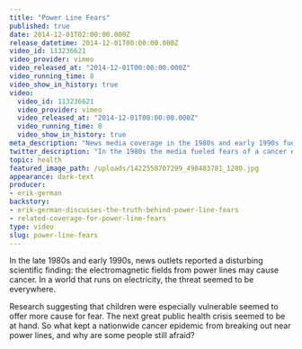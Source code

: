 ```yaml
---
title: "Power Line Fears"
published: true
date: 2014-12-01T02:00:00.000Z
release_datetime: 2014-12-01T00:00:00.000Z
video_id: 113236621
video_provider: vimeo
video_released_at: "2014-12-01T00:00:00.000Z"
video_running_time: 8
video_show_in_history: true
video:
  video_id: 113236621
  video_provider: vimeo
  video_released_at: "2014-12-01T00:00:00.000Z"
  video_running_time: 8
  video_show_in_history: true
meta_description: "News media coverage in the 1980s and early 1990s fueled fears of a national cancer epidemic caused by power lines and generated a debate that still lingers today. "
twitter_description: "In the 1980s the media fueled fears of a cancer epidemic caused by power lines, but was it true? "
topic: health
featured_image_path: /uploads/1422558707299_498483781_1280.jpg
appearance: dark-text
producer:
- erik-german
backstory:
- erik-german-discusses-the-truth-behind-power-line-fears
- related-coverage-for-power-line-fears
type: video
slug: power-line-fears
---
```


In the late 1980s and early 1990s, news outlets reported a disturbing scientific finding: the electromagnetic fields from power lines may cause cancer. In a world that runs on electricity, the threat seemed to be everywhere.

Research suggesting that children were especially vulnerable seemed to offer more cause for fear. The next great public health crisis seemed to be at hand. So what kept a nationwide cancer epidemic from breaking out near power lines, and why are some people still afraid?

